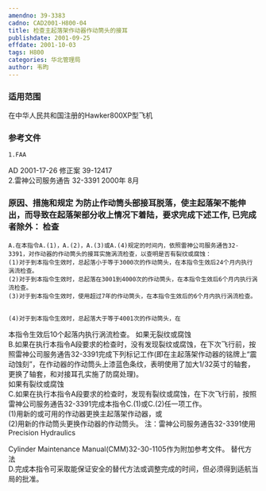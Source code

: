 ```yaml
---
amendno: 39-3383  
cadno: CAD2001-H800-04  
title: 检查主起落架作动器作动筒头的接耳  
publishdate: 2001-09-25  
effdate: 2001-10-03  
tags: H800  
categories: 华北管理局  
author: 韦昀  
---
```

  
### 适用范围  
在中华人民共和国注册的Hawker800XP型飞机  
  
<!--more-->  
### 参考文件  
    1.FAA  
AD 2001-17-26 修正案 39-12417  
    2.雷神公司服务通告 32-3391 2000年 8月  
  
### 原因、措施和规定 为防止作动筒头部接耳脱落，使主起落架不能伸出，而导致在起落架部分收上情况下着陆，要求完成下述工作, 已完成者除外： 检查  
    A.在本指令A.(1)，A.(2)，A.(3)或A.(4)规定的时间内，依照雷神公司服务通告32-3391，对作动器的作动筒头的接耳实施涡流检查，以查明是否有裂纹或腐蚀：  
    (1)对于到本指令生效时，总起落小于等于3000次的作动筒头，在本指令生效后24个月内执行涡流检查。  
    (2)对于到本指令生效时，总起落在3001到4000次的作动筒头，在本指令生效后6个月内执行涡流检查。  
    (3)对于到本指令生效时，使用超过7年的作动筒头，在本指令生效后的6个月内执行涡流检查。  
  
  
    (4)对于到本指令生效时，总起落大于等于4001次的作动筒头，在  
本指令生效后10个起落内执行涡流检查。     如果无裂纹或腐蚀  
    B.如果在执行本指令A段要求的检查时，没有发现裂纹或腐蚀，在下次飞行前，按照雷神公司服务通告32-3391完成下列标记工作(即在主起落架作动器的铭牌上“震动蚀刻”，在作动器的作动筒头上漆蓝色条纹，表明使用了加大1/32英寸的轴套，更换了轴套，和对接耳孔实施了防腐处理)。  
    如果有裂纹或腐蚀  
    C.如果在执行本指令A段要求的检查时，发现有裂纹或腐蚀，在下次飞行前，按照雷神公司服务通告32-3391完成本指令C.(1)或C.(2)任一项工作。  
(1)用新的或可用的作动器更换主起落架作动器，或  
 (2)用新的作动筒头更换作动器的作动筒头。     注：雷神公司服务通告32-3391使用Precision Hydraulics  
  
Cylinder Maintenance Manual(CMM)32-30-1105作为附加参考文件。     替代方法  
    D.完成本指令可采取能保证安全的替代方法或调整完成的时间，但必须得到适航当局的批准。  
